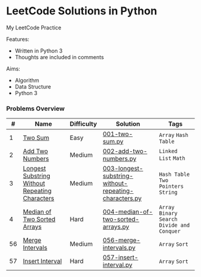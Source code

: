 # LeetCode Solutions in Python
My LeetCode Practice

Features:
* Written in Python 3
* Thoughts are included in comments

Aims:
* Algorithm
* Data Structure
* Python 3


### Problems Overview
<!-- OVERVIEW START -->
#|Name|Difficulty|Solution|Tags
-|----|----------|--------|----
1|[Two Sum](https://leetcode.com/problems/two-sum/description/)|Easy|[001-two-sum.py](./001-two-sum.py)|`Array` `Hash Table`
2|[Add Two Numbers](https://leetcode.com/problems/add-two-numbers/description/)|Medium|[002-add-two-numbers.py](./002-add-two-numbers.py)|`Linked List` `Math`
3|[Longest Substring Without Repeating Characters](https://leetcode.com/problems/longest-substring-without-repeating-characters/description/)|Medium|[003-longest-substring-without-repeating-characters.py](./003-longest-substring-without-repeating-characters.py)|`Hash Table` `Two Pointers` `String`
4|[Median of Two Sorted Arrays](https://leetcode.com/problems/median-of-two-sorted-arrays/description/)|Hard|[004-median-of-two-sorted-arrays.py](./004-median-of-two-sorted-arrays.py)|`Array` `Binary Search` `Divide and Conquer`
56|[Merge Intervals](https://leetcode.com/problems/merge-intervals/description/)|Medium|[056-merge-intervals.py](./056-merge-intervals.py)|`Array` `Sort`
57|[Insert Interval](https://leetcode.com/problems/insert-interval/description/)|Hard|[057-insert-interval.py](./057-insert-interval.py)|`Array` `Sort`
<!-- OVERVIEW END -->
